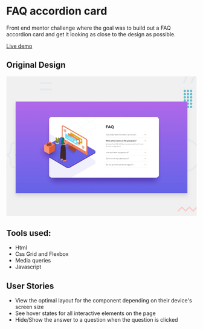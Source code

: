 # FAQ accordion card

Front end mentor challenge where the goal was to build out a FAQ accordion card and get it looking as close to the design as possible.

[Live demo](https://cinarb2.github.io/accordion/)

## Original Design

![original design](./design/desktop-preview.jpg)

## Tools used:

* Html
* Css Grid and Flexbox
* Media queries
* Javascript

## User Stories

* View the optimal layout for the component depending on their device's screen size
* See hover states for all interactive elements on the page
* Hide/Show the answer to a question when the question is clicked
